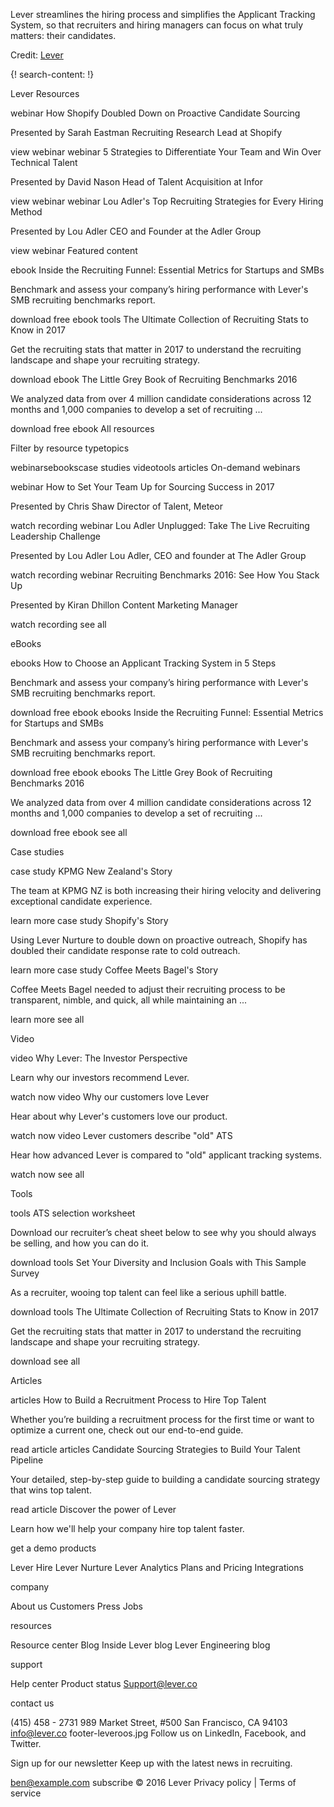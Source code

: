 
Lever streamlines the hiring process and simplifies the Applicant Tracking System, so that recruiters and hiring managers can focus on what truly matters: their candidates.

Credit: [Lever](https://www.lever.co/)


{! search-content: !}


Lever
Resources

webinar
How Shopify Doubled Down on Proactive Candidate Sourcing


Presented by 
Sarah Eastman 
Recruiting Research Lead at Shopify

view webinar
webinar
5 Strategies to Differentiate Your Team and Win Over Technical Talent


Presented by 
David Nason
Head of Talent Acquisition at Infor

view webinar
webinar
Lou Adler's Top Recruiting Strategies for Every Hiring Method


Presented by 
Lou Adler
CEO and Founder at the Adler Group

view webinar
Featured content

ebook
Inside the Recruiting Funnel: Essential Metrics for Startups and SMBs

Benchmark and assess your company’s hiring performance with Lever's SMB recruiting benchmarks report.

download free ebook
tools
The Ultimate Collection of Recruiting Stats to Know in 2017

Get the recruiting stats that matter in 2017 to understand the recruiting landscape and shape your recruiting strategy.

download
ebook
The Little Grey Book of Recruiting Benchmarks 2016

We analyzed data from over 4 million candidate considerations across 12 months and 1,000 companies to develop a set of recruiting ...

download free ebook
All resources

Filter by resource typetopics

webinarsebookscase studies videotools articles
On-demand webinars

webinar
How to Set Your Team Up for Sourcing Success in 2017

Presented by
Chris Shaw
Director of Talent, Meteor

watch recording
webinar
Lou Adler Unplugged: Take The Live Recruiting Leadership Challenge

Presented by
Lou Adler
Lou Adler, CEO and founder at The Adler Group

watch recording
webinar
Recruiting Benchmarks 2016: See How You Stack Up

Presented by
Kiran Dhillon
Content Marketing Manager

watch recording
see all

 
eBooks

ebooks
How to Choose an Applicant Tracking System in 5 Steps

Benchmark and assess your company’s hiring performance with Lever's SMB recruiting benchmarks report.

download free ebook
ebooks
Inside the Recruiting Funnel: Essential Metrics for Startups and SMBs

Benchmark and assess your company’s hiring performance with Lever's SMB recruiting benchmarks report.

download free ebook
ebooks
The Little Grey Book of Recruiting Benchmarks 2016

We analyzed data from over 4 million candidate considerations across 12 months and 1,000 companies to develop a set of recruiting ...

download free ebook
see all

 
Case studies

case study
KPMG New Zealand's Story

The team at KPMG NZ is both increasing their hiring velocity and delivering exceptional candidate experience.

learn more
case study
Shopify's Story

Using Lever Nurture to double down on proactive outreach, Shopify has doubled their candidate response rate to cold outreach.

learn more
case study
Coffee Meets Bagel's Story

Coffee Meets Bagel needed to adjust their recruiting process to be transparent, nimble, and quick, all while maintaining an ...

learn more
see all

 
Video

video
Why Lever: The Investor Perspective

Learn why our investors recommend Lever.

watch now
video
Why our customers love Lever

Hear about why Lever's customers love our product.

watch now
video
Lever customers describe "old" ATS

Hear how advanced Lever is compared to "old" applicant tracking systems.

watch now
see all

 
Tools

tools
ATS selection worksheet

Download our recruiter’s cheat sheet below to see why you should always be selling, and how you can do it.

download
tools
Set Your Diversity and Inclusion Goals with This Sample Survey

As a recruiter, wooing top talent can feel like a serious uphill battle.

download
tools
The Ultimate Collection of Recruiting Stats to Know in 2017

Get the recruiting stats that matter in 2017 to understand the recruiting landscape and shape your recruiting strategy.

download
see all

Articles

articles
How to Build a Recruitment Process to Hire Top Talent

Whether you’re building a recruitment process for the first time or want to optimize a current one, check out our end-to-end guide.

read article
articles
Candidate Sourcing Strategies to Build Your Talent Pipeline

Your detailed, step-by-step guide to building a candidate sourcing strategy that wins top talent.

read article
Discover the power of Lever

Learn how we'll help your company hire top talent faster.

get a demo
products

Lever Hire
Lever Nurture
Lever Analytics
Plans and Pricing
Integrations
 
company

About us
Customers
Press
Jobs
 
resources

Resource center
Blog
Inside Lever blog
Lever Engineering blog
 
support

Help center
Product status
Support@lever.co
 
contact us

(415) 458 - 2731
989 Market Street, #500
San Francisco, CA 94103
info@lever.co
 footer-leveroos.jpg
Follow us on LinkedIn, Facebook, and Twitter.

  
Sign up for our newsletter
Keep up with the latest news in recruiting.

 
ben@example.com
subscribe
© 2016 Lever Privacy policy | Terms of service

